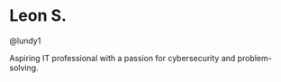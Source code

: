 # Leon S.
@lundy1

Aspiring IT professional with a passion for cybersecurity and problem-solving.


